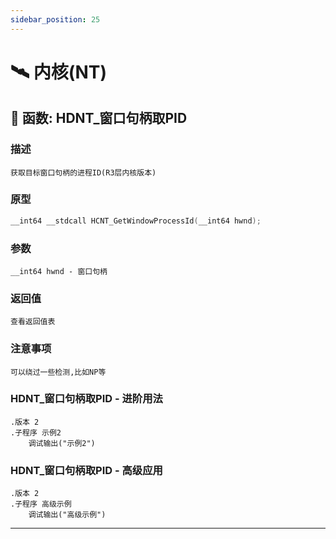 ```yaml
---
sidebar_position: 25
---
```


# 🛰️ 内核(NT)
## 📌 函数: HDNT_窗口句柄取PID
### 描述
```
获取目标窗口句柄的进程ID(R3层内核版本)
```
### 原型
```cpp
__int64 __stdcall HCNT_GetWindowProcessId(__int64 hwnd);
```
### 参数
```
__int64 hwnd - 窗口句柄
```
### 返回值
```
查看返回值表
```
### 注意事项
```
可以绕过一些检测,比如NP等
```
### HDNT_窗口句柄取PID - 进阶用法
```e-lang
.版本 2
.子程序 示例2
    调试输出("示例2")
```
### HDNT_窗口句柄取PID - 高级应用
```e-lang
.版本 2
.子程序 高级示例
    调试输出("高级示例")
```

---
